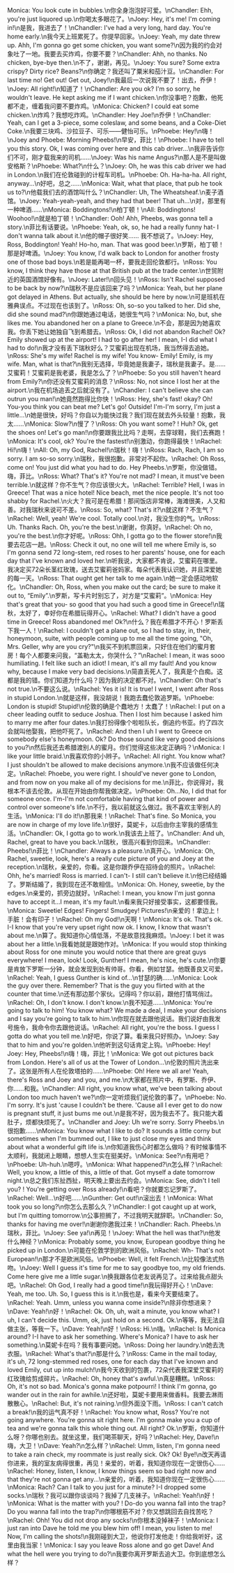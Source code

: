 Monica: You look cute in bubbles.\n你全身泡泡好可爱。\nChandler: Ehh, you're just liquored up.\n你喝太多眼花了。\nJoey: Hey, it's me! I'm coming in!\n是我，我进去了！\nChandler: I've had a very long, hard day. You're home early.\n我今天上班累死了。你提早回家。\nJoey: Yeah, my date threw up. Ahh, I'm gonna go get some chicken, you want some?\n因为我的约会对象吐了一地。我要去买炸鸡，你要不要？\nChandler: Ahh, no thanks. No chicken, bye-bye then.\n不了，谢谢，再见。\nJoey: You sure? Some extra crispy? Dirty rice? Beans?\n你确定？我还叫了粟米和茄汁豆。\nChandler: For last time no! Get out! Get out, Joey!\n我最后一次说我不要了！出去，乔伊！\nJoey: All right!\n知道了！\nChandler: Are you ok? I'm so sorry, he wouldn't leave. He kept asking me if I want chicken.\n你没事吧？抱歉，他死都不走，缠着我问要不要炸鸡。\nMonica: Chicken? I could eat some chicken.\n炸鸡？我想吃炸鸡。\nChandler: Hey Joe!\n乔伊！\nChandler: Yeah, can I get a 3-piece, some coleslaw, and some beans, and a Coke-Diet Coke.\n我要三块鸡、沙拉豆子、可乐——健怡可乐。\nPhoebe: Hey!\n嗨！\nJoey and Phoebe: Morning Pheebs!\n早安，菲比！\nPhoebe: I have to tell you this story. Ok, I was coming over here and this cab driver...\n我非告诉你们不可，刚才载我来的司机……\nJoey: Was his name Angus?\n那人是不是叫做安格斯？\nPhoebe: What?\n什么？\nJoey: Oh, he was this cab driver we had in London.\n我们在伦敦碰到的计程车司机。\nPhoebe: Oh. Ha-ha-ha. All right, anyway...\n好吧，总之……\nMonica: Wait, what that place, that pub he took us to?\n他载我们去的酒馆叫什么？\nChandler: Uh, The Wheatsheaf.\n麦子酒馆。\nJoey: Yeah-yeah-yeah, and they had that beer! That uh...\n对，那里有一种啤酒……\nMonica: Boddingtons!\n柏丁顿！\nAll: Boddingtons! Woohoo!\n就是柏丁顿！\nChandler: Ooh! Ahh, Pheebs, was gonna tell a story.\n菲比有话要说。\nPhoebe: Yeah, ok, so, he had a really funny hat- I don't wanna talk about it.\n他的帽子很好笑…… 我不想说了。\nJoey: Hey, Ross, Boddington! Yeah! Ho-ho, man. That was good beer.\n罗斯，柏丁顿！那是好啤酒。\nJoey: You know, I'd walk back to London for another frosty one of those bad boys.\n若是能再喝一杯，要我走回伦敦都行。\nRoss: You know, I think they have those at that British pub at the trade center.\n世贸附近的英国酒馆好像有。\nJoey: Later!\n回头见！\nRoss: Isn't Rachel supposed to be back by now?\n瑞秋不是应该回来了吗？\nMonica: Yeah, but her plane got delayed in Athens. But actually, she should be here by now.\n可是班机在雅典误点。不过现在也该到了。\nRoss: Oh, so-so you talked to her. Did she, did she sound mad?\n你跟她通过电话，她很生气吗？\nMonica: No, but, she likes me. You abandoned her on a plane to Greece.\n不会，那是因为她喜欢我。你丢下她让她独自飞到希腊去。\nRoss: Ok, I did not abandon Rachel! Ok? Emily showed up at the airport! I had to go after her! I mean, I-I did what I had to do!\n我才没有丢下瑞秋好么？艾蜜莉出现在机场，我当然得去追她。\nRoss: She's my wife! Rachel is my wife! You know- Emily! Emily, is my wife. Man, what is that?\n我别无选择，毕竟她是我妻子，瑞秋是我妻子。是……艾蜜莉！艾蜜莉是我老婆，我是怎么了？\nPhoebe: So you still haven't heard from Emily?\n你还没有艾蜜莉的消息？\nRoss: No, not since I lost her at the airport.\n我在机场追丢之后就没有了。\nChandler: I can't believe she can outrun you man!\n她竟然跑得比你快！\nRoss: Hey, she's fast! okay? Oh! You-you think you can beat me? Let's go! Outside! I'm-I'm sorry, I'm just a little...\n她是很快，好吗？你自以为能快过我？我们现在就去外头较量！抱歉，我太……\nMonica: Slow?\n慢了？\nRoss: Oh you want some? ! Huh? Ok, get the shoes on! Let's go man!\n你要跟我比比吗？走啊，去穿球鞋，我们去赛跑！\nMonica: It's cool, ok? You're the fastest!\n别激动，你跑得最快！\nRachel: Hi!\n嗨！\nAll: Oh, my God, Rachel!\n瑞秋！嗨！\nRoss: Rach, Rach, I am so sorry. I am so-so sorry.\n瑞秋，我很抱歉。非常对不起你。\nRachel: Oh Ross, come on! You just did what you had to do. Hey Pheebs.\n罗斯，你没做错。嗨，菲比。\nRoss: What? That's it? You're not mad? I mean, it must've been terrible.\n就这样？你不生气？你应该很火大。\nRachel: Terrible? Hell, I was in Greece! That was a nice hotel! Nice beach, met the nice people. It's not too shabby for Rachel.\n火大？我可是在希腊！那间饭店非常棒，海滩很美，人又和善。对我瑞秋来说可不差。\nRoss: So, what? That's it?\n就这样？不生气？\nRachel: Well, yeah! We're cool. Totally cool.\n对，我没生你的气。\nRoss: Uh. Thanks Rach. Oh, you're the best.\n谢谢，你真好。\nRachel: Oh no, you're the best.\n你才好呢。\nRoss: Ohh, I gotta go to the flower store!\n我要去花店一趟。\nRoss: Check it out, no one will tell me where Emily is, so I'm gonna send 72 long-stem, red roses to her parents' house, one for each day that I've known and loved her.\n听我说，大家都不肯说，艾蜜莉在哪里。我决定买72朵长茎红玫瑰，送去艾蜜莉爸妈家。每朵代表我认识她，并且深爱她的每一天。\nRoss: That ought get her talk to me again.\n她一定会感动地软化。\nChandler: Oh, Ross, when you make out the card; be sure to make it out to, “Emily”.\n罗斯，写卡片时别忘了，对方是“艾蜜莉”。\nMonica: Hey that's great that you- so good that you had such a good time in Greece!\n瑞秋，太好了，幸好你在希腊玩得开心。\nRachel: What? I didn't have a good time in Greece! Ross abandoned me! Ok?\n什么？我在希腊才不开心！罗斯丢下我一人！\nRachel: I couldn't get a plane out, so I had to stay, in, their, honeymoon, suite, with people coming up to me all the time going, "Oh, Mrs. Geller, why are you cry?"\n我买不到机票回来，只好住在他们的蜜月套房！每个人都要来问我，“盖勒太太，你哭什么？”\nRachel: I mean, it was sooo humiliating. I felt like such an idiot! I mean, it's all my fault! And you know why, because I make very bad decisions.\n简直丢死人了，我真是个白痴。这都是我的错。你们知道为什么吗？因为我的决定都不对。\nChandler: Oh that's not true.\n不要这么说。\nRachel: Yes it is! It is true! I went, I went after Ross in stupid London.\n就是这样，我没胡说！我跑去蠢伦敦追罗斯。\nPhoebe: London is stupid! Stupid!\n伦敦的确是个蠢地方！太蠢了！\nRachel: I put on a cheer leading outfit to seduce Joshua. Then I lost him because I asked him to marry me after four dates.\n我打扮得像个啦啦队长，倒追约书亚。约了四次会就叫他娶我，把他吓死了。\nRachel: And then I uh I went to Greece on somebody else's honeymoon. Ok? Do those sound like very good decisions to you?\n然后我还去希腊渡别人的蜜月。你们觉得这些决定正确吗？\nMonica: I like your little braid.\n我喜欢你的小辫子。\nRachel: All right. You know what? I just shouldn't be allowed to make decisions anymore.\n我不应该做任何决定。\nRachel: Phoebe, you were right. I should've never gone to London, and from now on you make all of my decisions for me.\n菲比，你说得对，我根本不该去伦敦。从现在开始由你帮我做决定。\nPhoebe: Oh...No, I did that for someone once. I'm-I'm not comfortable having that kind of power and control over someone's life.\n不行，我以前就这么做过。我不喜欢主宰别人的生活。\nMonica: I'll do it!\n那我来！\nRachel: That's fine. So Monica, you are now in charge of my love life.\n很好，莫妮卡，以后由你主宰我的感情生活。\nChandler: Ok, I gotta go to work.\n我该去上班了。\nChandler: And uh, Rachel, great to have you back.\n瑞秋，很高兴看到你回来。\nChandler: Pheebs!\n菲比！\nChandler: Always a pleasure.\n真开心。\nMonica: Oh, Rachel, sweetie, look, here's a really cute picture of you and Joey at the reception.\n瑞秋，亲爱的，你看。这是你跟乔伊在招待会的照片。\nRachel: Ohh, he's married! Ross is married. I can't- I still can't believe it.\n他已经结婚了。罗斯结婚了，我到现在还不敢相信。\nMonica: Oh. Honey, sweetie, by the edges.\n亲爱的，抓旁边就好。\nRachel: I mean, you know I'm just gonna have to accept it...I mean, it's my fault.\n看来我只好接受事实，这都要怪我。\nMonica: Sweetie! Edges! Fingers! Smudgey! Pictures!\n亲爱的！拿边上！手脏！会有印子！\nRachel: Oh my God!\n天啊！\nMonica: It's ok. That's ok. I-I know that you're very upset right now ok. I know, I know that wasn't about me.\n算了。我知道你心情低落，不是故意找我麻烦。\nJoey: I bet it was about her a little.\n我看她就是跟她作对。\nMonica: If you would stop thinking about Ross for one minute you would notice that there are great guys everywhere! I mean, look! Look, Gunther! I mean, he's nice, he's cute.\n你要是肯放下罗斯一分钟，就会发现到处有帅哥。你看，例如甘瑟。他既善良又可爱。\nRachel: Yeah, I guess Gunther is kind of...\n甘瑟的确……\nMonica: Look the guy over there. Remember? That is the guy you flirted with at the counter that time.\n还有那边那个家伙。记得吗？你以前，跟他打情骂俏过。\nRachel: Oh, I don't know. I don't know.\n我不知道……\nMonica: You're going to talk to him! You know what? We made a deal, I make your decisions and I say you're going to talk to him.\n你现在就去跟他说话。我们说好由我发号施令，我命令你去跟他说话。\nRachel: All right, you're the boss. I guess I gotta do what you tell me.\n好吧，你说了算。看来我只好照办。\nJoey: Say that to him and you're golden.\n他听到这句话肯定上钩。\nPhoebe: Hey! Joey: Hey, Pheebs!\n嗨！嗨，菲比！\nMonica: We got out pictures back from London. Here's all of us at the Tower of London...\n伦敦的照片洗出来了。这张是所有人在伦敦塔拍的……\nPhoebe: Oh! Here we all are! Yeah, there's Ross and Joey and you, and me.\n大家都在照片中，有罗斯、乔伊、你……和我。\nChandler: All right, you know what, we've been talking about London too much haven't we?\n你一定听烦我们说伦敦的事了。\nPhoebe: No. I'm sorry. It's just 'cause I couldn't be there. 'Cause all I ever get to do now is pregnant stuff, it just bums me out.\n是我不好，因为我去不了。我只能大着肚子，烦都快烦死了。\nChandler and Joey: Uh we're sorry. Sorry Pheebs.\n很抱歉……\nMonica: You know what I like to do? It sounds a little corny but sometimes when I'm bummed out, I like to just close my eyes and think about what a wonderful gift life is.\n你知道我伤心时都怎么做吗？有时候事情不太顺利，我就闭上眼睛，想想人生实在挺美好。\nMonica: See?\n有用吧？\nPhoebe: Uh-huh.\n嗯哼。\nMonica: What happened?\n怎么样？\nRachel: Well, you know, a little of this, a little of that. Got myself a date tomorrow night.\n总之我们东扯西扯，明天晚上要出去约会。\nMonica: See, didn't I tell you? ! You're getting over Ross already!\n看吧？你就要忘记罗斯了。\nRachel: Well...\n好吧……\nGunther: Get out!\n滚出去！\nMonica: What took you so long?\n你怎么去那么久？\nChandler: I got caught up at work, but I'm quitting tomorrow.\n公事担搁了，不过我明天就辞职。\nChandler: So, thanks for having me over!\n谢谢你邀我过来！\nChandler: Rach. Pheebs.\n瑞秋，菲比。\nJoey: See ya!\n再见！\nJoey: What the hell was that?\n他发什么神经？\nMonica: Probably some, you know, European goodbye thing he picked up in London.\n可能在伦敦学到的欧洲风俗。\nRachel: Wh- That's not European!\n那才不是欧洲风俗。\nPhoebe: Well, it felt French.\n比较像法式热吻。\nJoey: Well I guess it's time for me to say goodbye too, my old friends. Come here give me a little sugar.\n换我跟各位老友说再见了。过来给我点甜头吧。\nRachel: Oh God, I really had a good time!\n我玩得好开心！\nDave: Yeah, me too. Uh. So, I guess this is it.\n我也是，看来今天要结束了。\nRachel: Yeah. Umm, unless you wanna come inside?\n除非你想进来？\nDave: Yeah!\n好！\nRachel: Ok. Oh, uh, wait a minute, you know what? I uh, I can't decide this. Umm, ok, just hold on a second. Ok.\n等等，我无法自做主张，等我一下。\nDave: Yeah!\n好！\nRoss: Hi.\n嗨。\nRachel: Is Monica around? I-I have to ask her something. Where's Monica? I have to ask her something.\n莫妮卡在吗？我有事要问她。\nRoss: Doing her laundry.\n她去洗衣服。\nRachel: What's that?\n那是什么？\nRoss: Came in the mail today, it's uh, 72 long-stemmed red roses, one for each day that I've known and loved Emily, cut up into mulch!\n我今天收到的包裹，72朵代表我深爱艾蜜莉的红玫瑰给剪成碎片。\nRachel: Oh, honey that's awful.\n真是糟糕。\nRoss: Oh, it's not so bad. Monica's gonna make potpourri! I think I'm gonna, go wander out in the rain for awhile.\n还好啦，莫妮卡要用来做香料。我要去淋雨散散心。\nRachel: But, it's not raining.\n但外面没下雨。\nRoss: I can't catch a break!\n我的运气真不好！\nRachel: You know what, Ross? You're not going anywhere. You're gonna sit right here. I'm gonna make you a cup of tea and we're gonna talk this whole thing out. All right? Ok.\n罗斯，你知道什么呀？你哪也别去。就坐这里，我们喝茶聊天，好吗？\nRachel: Hey, Dave!\n嗨，大卫！\nDave: Yeah?\n怎么样？\nRachel: Umm, listen, I'm gonna need to take a rain check, my roommate is just really sick. Ok? Ok! Bye!\n改天再请你进来，我的室友病得很重，再见！亲爱的，听着，我知道你现在一定很伤心……\nRachel: Honey, listen, I know, I know things seem so bad right now and that they're not gonna get any...\n亲爱的，听着，我知道你现在一定很伤心……\nMonica: Rach? Can I talk to you just for a minute? I-I dropped some socks.\n瑞秋？我可以跟你谈谈吗？我掉了几支袜子。\nRachel: Yeah!\n好！\nMonica: What is the matter with you? ! Do-do you wanna fall into the trap? Do you wanna fall into the trap?\n你哪根筋不对？你又想跳回去自找苦吃？\nRachel: Ohh! You did not drop any socks!\n你根本没掉袜子！\nMonica: I just ran into Dave he told me you blew him off! I mean, you listen to me! Now, I'm calling the shots!\n我刚碰到大卫，他说你打发他走！你给我听好，这里由我当家！\nMonica: I say you leave Ross alone and go get Dave! And what the hell were you trying to do?\n我要你离开罗斯去追大卫。你到底想怎么样？
        